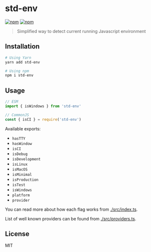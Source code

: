 # std-env

[![npm](https://img.shields.io/npm/dm/std-env.svg?style=flat-square)](http://npmjs.com/package/std-env)
[![npm](https://img.shields.io/npm/v/std-env.svg?style=flat-square)](http://npmjs.com/package/std-env)

> Simplified way to detect current running Javascript environment

## Installation

```sh
# Using Yarn
yarn add std-env

# Using npm
npm i std-env
```

## Usage

```js
// ESM
import { isWindows } from 'std-env'

// CommonJS
const { isCI } = require('std-env')
```

Available exports:

- `hasTTY`
- `hasWindow`
- `isCI`
- `isDebug`
- `isDevelopment`
- `isLinux`
- `isMacOS`
- `isMinimal`
- `isProduction`
- `isTest`
- `isWindows`
- `platform`
- `provider`

You can read more about how each flag works from [./src/index.ts](./src/index.ts).

List of well known providers can be found from [./src/providers.ts](./src/providers.ts).


## License

MIT
